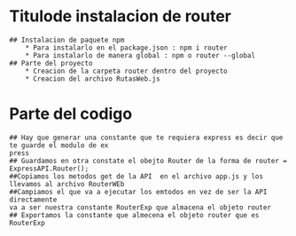 # Titulode instalacion de router

    ## Instalacion de paquete npm
        * Para instalarlo en el package.json : npm i router
        * Para instalarlo de manera global : npm o router --global
    ## Parte del proyecto
        * Creacion de la carpeta router dentro del proyecto
        * Creacion del archivo RutasWeb.js

# Parte del codigo

    ## Hay que generar una constante que te requiera express es decir que te guarde el modulo de ex
    press
    ## Guardamos en otra constate el obejto Router de la forma de router = ExpressAPI.Router();
    ##Copiamos los metodos get de la API  en el archivo app.js y los llevamos al archivo RouterWEb
    ##Campiamos el que va a ejecutar los emtodos en vez de ser la API directamente
    va a ser nuestra constante RouterExp que almacena el objeto router
    ## Exportamos la constante que almecena el objeto router que es RouterExp
